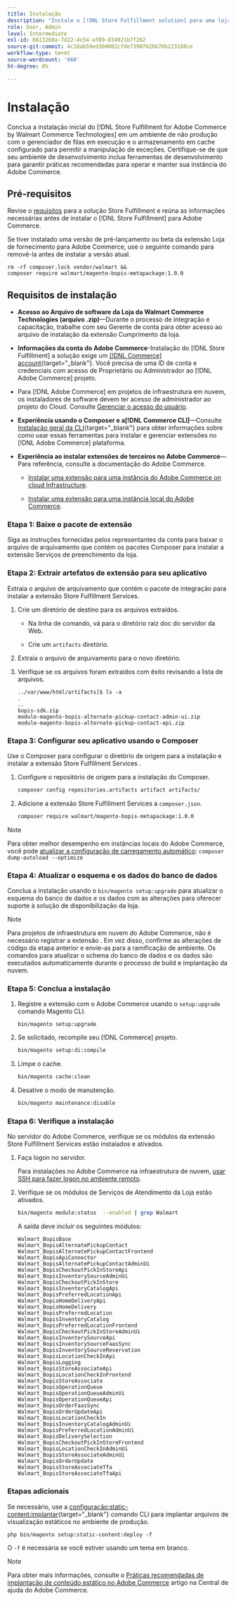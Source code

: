 ```yaml
---
title: Instalação
description: "Instale o [!DNL Store Fulfillment solution] para uma loja da Adobe Commerce usando o Composer para PHP."
role: User, Admin
level: Intermediate
exl-id: 6613268a-7d22-4c54-af89-834921b7f262
source-git-commit: 4c10ab59ed304002cfde7398762bb70b223180ce
workflow-type: tm+mt
source-wordcount: '660'
ht-degree: 0%

---
```



# Instalação

Conclua a instalação inicial do [!DNL Store Fulfillment for Adobe Commerce by Walmart Commerce Technologies] em um ambiente de não produção com o gerenciador de filas em execução e o armazenamento em cache configurado para permitir a manipulação de exceções. Certifique-se de que seu ambiente de desenvolvimento inclua ferramentas de desenvolvimento para garantir práticas recomendadas para operar e manter sua instância do Adobe Commerce.

## Pré-requisitos

Revise o [requisitos](solution-requirements.md) para a solução Store Fulfillment e reúna as informações necessárias antes de instalar o [!DNL Store Fulfillment] para Adobe Commerce.

Se tiver instalado uma versão de pré-lançamento ou beta da extensão Loja de fornecimento para Adobe Commerce, use o seguinte comando para removê-la antes de instalar a versão atual.

```terminal
rm -rf composer.lock vendor/walmart &&
composer require walmart/magento-bopis-metapackage:1.0.0
```

## Requisitos de instalação

- **Acesso ao Arquivo de software da Loja da Walmart Commerce Technologies (arquivo .zip)**—Durante o processo de integração e capacitação, trabalhe com seu Gerente de conta para obter acesso ao arquivo de instalação da extensão Cumprimento da loja.

- **Informações da conta do Adobe Commerce**-Instalação do [!DNL Store Fulfillment] a solução exige um [[!DNL Commerce] account](https://docs.magento.com/user-guide/magento/magento-account.html){target="_blank"}. Você precisa de uma ID de conta e credenciais com acesso de Proprietário ou Administrador ao [!DNL Adobe Commerce] projeto.

- Para [!DNL Adobe Commerce] em projetos de infraestrutura em nuvem, os instaladores de software devem ter acesso de administrador ao projeto do Cloud. Consulte [Gerenciar o acesso do usuário](https://devdocs.magento.com/cloud/project/user-admin.html).

- **Experiência usando o Composer e a[!DNL Commerce CLI]**—Consulte [Instalação geral da CLI](https://devdocs.magento.com/extensions/install/){target="_blank"} para obter informações sobre como usar essas ferramentas para instalar e gerenciar extensões no [!DNL Adobe Commerce] plataforma.

- **Experiência ao instalar extensões de terceiros no Adobe Commerce**—Para referência, consulte a documentação do Adobe Commerce.

   - [Instalar uma extensão para uma instância do Adobe Commerce on cloud Infrastructure](https://devdocs.magento.com/cloud/howtos/install-components.html#install-an-extension).

   - [Instalar uma extensão para uma instância local do Adobe Commerce](https://devdocs.magento.com/extensions/install/).

### Etapa 1: Baixe o pacote de extensão

Siga as instruções fornecidas pelos representantes da conta para baixar o arquivo de arquivamento que contém os pacotes Composer para instalar a extensão Serviços de preenchimento da loja.

### Etapa 2: Extrair artefatos de extensão para seu aplicativo

Extraia o arquivo de arquivamento que contém o pacote de integração para instalar a extensão Store Fulfillment Services.

1. Crie um diretório de destino para os arquivos extraídos.

   - Na linha de comando, vá para o diretório raiz doc do servidor da Web.

   - Crie um `artifacts` diretório.

1. Extraia o arquivo de arquivamento para o novo diretório.

1. Verifique se os arquivos foram extraídos com êxito revisando a lista de arquivos.

   ```
   ../var/www/html/artifacts]$ ls -a
   .
   ..
   bopis-sdk.zip
   module-magento-bopis-alternate-pickup-contact-admin-ui.zip
   module-magento-bopis-alternate-pickup-contact-api.zip
   ```

### Etapa 3: Configurar seu aplicativo usando o Composer

Use o Composer para configurar o diretório de origem para a instalação e instalar a extensão Store Fulfillment Services .

1. Configure o repositório de origem para a instalação do Composer.

   ```bash
   composer config repositories.artifacts artifact artifacts/
   ```

1. Adicione a extensão Store Fulfillment Services a `composer.json`.

   ```bash
   composer require walmart/magento-bopis-metapackage:1.0.0
   ```

>[!NOTE]
>
>Para obter melhor desempenho em instâncias locais do Adobe Commerce, você pode [atualizar a configuração de carregamento automático](https://experienceleague.adobe.com/docs/commerce-operations/performance-best-practices/deployment-flow.html#update-the-autoloader): `composer dump-autoload --optimize`

### Etapa 4: Atualizar o esquema e os dados do banco de dados

Conclua a instalação usando o `bin/magento setup:upgrade` para atualizar o esquema do banco de dados e os dados com as alterações para oferecer suporte à solução de disponibilização da loja.

>[!NOTE]
>
>Para projetos de infraestrutura em nuvem do Adobe Commerce, não é necessário registrar a extensão . Em vez disso, confirme as alterações de código da etapa anterior e envie-as para a ramificação de ambiente. Os comandos para atualizar o schema do banco de dados e os dados são executados automaticamente durante o processo de build e implantação da nuvem.

### Etapa 5: Conclua a instalação

1. Registre a extensão com o Adobe Commerce usando o `setup:upgrade` comando Magento CLI.

   ```terminal
   bin/magento setup:upgrade
   ```

1. Se solicitado, recompile seu [!DNL Commerce] projeto.

   ```bash
   bin/magento setup:di:compile
   ```

1. Limpe o cache.

   ```bash
   bin/magento cache:clean
   ```

1. Desative o modo de manutenção.

   ```bash
   bin/magento maintenance:disable
   ```

### Etapa 6: Verifique a instalação

No servidor do Adobe Commerce, verifique se os módulos da extensão Store Fulfillment Services estão instalados e ativados.

1. Faça logon no servidor.

   Para instalações no Adobe Commerce na infraestrutura de nuvem, [usar SSH para fazer logon no ambiente remoto](https://devdocs.magento.com/cloud/env/environments-ssh.html#ssh).

1. Verifique se os módulos de Serviços de Atendimento da Loja estão ativados.

   ```bash
   bin/magento module:status  --enabled | grep Walmart
   ```

   A saída deve incluir os seguintes módulos:

   ```
   Walmart_BopisBase
   Walmart_BopisAlternatePickupContact
   Walmart_BopisAlternatePickupContactFrontend
   Walmart_BopisApiConnector
   Walmart_BopisAlternatePickupContactAdminUi
   Walmart_BopisCheckoutPickInStoreApi
   Walmart_BopisInventorySourceAdminUi
   Walmart_BopisCheckoutPickInStore
   Walmart_BopisInventoryCatalogApi
   Walmart_BopisPreferredLocationApi
   Walmart_BopisHomeDeliveryApi
   Walmart_BopisHomeDelivery
   Walmart_BopisPreferredLocation
   Walmart_BopisInventoryCatalog
   Walmart_BopisPreferredLocationFrontend
   Walmart_BopisCheckoutPickInStoreAdminUi
   Walmart_BopisInventorySourceApi
   Walmart_BopisInventorySourceFaasSync
   Walmart_BopisInventorySourceReservation
   Walmart_BopisLocationCheckInApi
   Walmart_BopisLogging
   Walmart_BopisStoreAssociateApi
   Walmart_BopisLocationCheckInFrontend
   Walmart_BopisStoreAssociate
   Walmart_BopisOperationQueue
   Walmart_BopisOperationQueueAdminUi
   Walmart_BopisOperationQueueApi
   Walmart_BopisOrderFaasSync
   Walmart_BopisOrderUpdateApi
   Walmart_BopisLocationCheckIn
   Walmart_BopisInventoryCatalogAdminUi
   Walmart_BopisPreferredLocationAdminUi
   Walmart_BopisDeliverySelection
   Walmart_BopisCheckoutPickInStoreFrontend
   Walmart_BopisLocationCheckInAdminUi
   Walmart_BopisStoreAssociateAdminUi
   Walmart_BopisOrderUpdate
   Walmart_BopisStoreAssociateTfa
   Walmart_BopisStoreAssociateTfaApi
   ```

### Etapas adicionais

Se necessário, use a [configuração:static-content:implantar](https://experienceleague.adobe.com/docs/commerce-operations/reference/commerce-on-premises.html){target="_blank"} comando CLI para implantar arquivos de visualização estáticos no ambiente de produção.

```terminal
php bin/magento setup:static-content:deploy -f
```

O `-f` é necessária se você estiver usando um tema em branco.

>[!NOTE]
>
>Para obter mais informações, consulte o [Práticas recomendadas de implantação de conteúdo estático no Adobe Commerce](https://experienceleague.adobe.com/docs/commerce-operations/implementation-playbook/best-practices/development/static-content-deployment.html) artigo na Central de ajuda do Adobe Commerce.

